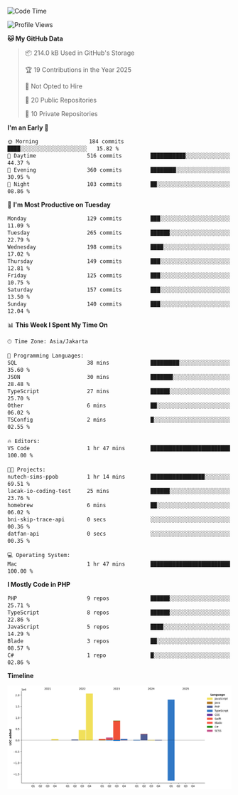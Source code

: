 <!--START_SECTION:waka-->
![Code Time](http://img.shields.io/badge/Code%20Time-534%20hrs%2053%20mins-blue)

![Profile Views](http://img.shields.io/badge/Profile%20Views-3-blue)

**🐱 My GitHub Data** 

> 📦 214.0 kB Used in GitHub's Storage 
 > 
> 🏆 19 Contributions in the Year 2025
 > 
> 🚫 Not Opted to Hire
 > 
> 📜 20 Public Repositories 
 > 
> 🔑 10 Private Repositories 
 > 
**I'm an Early 🐤** 

```text
🌞 Morning                184 commits         ████░░░░░░░░░░░░░░░░░░░░░   15.82 % 
🌆 Daytime                516 commits         ███████████░░░░░░░░░░░░░░   44.37 % 
🌃 Evening                360 commits         ████████░░░░░░░░░░░░░░░░░   30.95 % 
🌙 Night                  103 commits         ██░░░░░░░░░░░░░░░░░░░░░░░   08.86 % 
```
📅 **I'm Most Productive on Tuesday** 

```text
Monday                   129 commits         ███░░░░░░░░░░░░░░░░░░░░░░   11.09 % 
Tuesday                  265 commits         ██████░░░░░░░░░░░░░░░░░░░   22.79 % 
Wednesday                198 commits         ████░░░░░░░░░░░░░░░░░░░░░   17.02 % 
Thursday                 149 commits         ███░░░░░░░░░░░░░░░░░░░░░░   12.81 % 
Friday                   125 commits         ███░░░░░░░░░░░░░░░░░░░░░░   10.75 % 
Saturday                 157 commits         ███░░░░░░░░░░░░░░░░░░░░░░   13.50 % 
Sunday                   140 commits         ███░░░░░░░░░░░░░░░░░░░░░░   12.04 % 
```


📊 **This Week I Spent My Time On** 

```text
🕑︎ Time Zone: Asia/Jakarta

💬 Programming Languages: 
SQL                      38 mins             █████████░░░░░░░░░░░░░░░░   35.60 % 
JSON                     30 mins             ███████░░░░░░░░░░░░░░░░░░   28.48 % 
TypeScript               27 mins             ██████░░░░░░░░░░░░░░░░░░░   25.70 % 
Other                    6 mins              ██░░░░░░░░░░░░░░░░░░░░░░░   06.02 % 
TSConfig                 2 mins              █░░░░░░░░░░░░░░░░░░░░░░░░   02.55 % 

🔥 Editors: 
VS Code                  1 hr 47 mins        █████████████████████████   100.00 % 

🐱‍💻 Projects: 
nutech-sims-ppob         1 hr 14 mins        █████████████████░░░░░░░░   69.51 % 
lacak-io-coding-test     25 mins             ██████░░░░░░░░░░░░░░░░░░░   23.76 % 
homebrew                 6 mins              ██░░░░░░░░░░░░░░░░░░░░░░░   06.02 % 
bni-skip-trace-api       0 secs              ░░░░░░░░░░░░░░░░░░░░░░░░░   00.36 % 
datfan-api               0 secs              ░░░░░░░░░░░░░░░░░░░░░░░░░   00.35 % 

💻 Operating System: 
Mac                      1 hr 47 mins        █████████████████████████   100.00 % 
```

**I Mostly Code in PHP** 

```text
PHP                      9 repos             ██████░░░░░░░░░░░░░░░░░░░   25.71 % 
TypeScript               8 repos             ██████░░░░░░░░░░░░░░░░░░░   22.86 % 
JavaScript               5 repos             ████░░░░░░░░░░░░░░░░░░░░░   14.29 % 
Blade                    3 repos             ██░░░░░░░░░░░░░░░░░░░░░░░   08.57 % 
C#                       1 repo              █░░░░░░░░░░░░░░░░░░░░░░░░   02.86 % 
```



**Timeline**

![Lines of Code chart](https://raw.githubusercontent.com/brstreet2/brstreet2/main/assets/bar_graph.png)


<!--END_SECTION:waka-->

